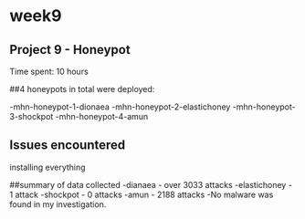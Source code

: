 # week9

## Project 9 - Honeypot
Time spent: 10 hours


##4 honeypots in total were deployed:

-mhn-honeypot-1-dionaea
-mhn-honeypot-2-elastichoney
-mhn-honeypot-3-shockpot
-mhn-honeypot-4-amun


## Issues encountered
installing everything

##summary of data collected
-dianaea - over 3033 attacks
-elastichoney - 1 attack
-shockpot - 0 attacks
-amun - 2188 attacks
-No malware was found in my investigation.
